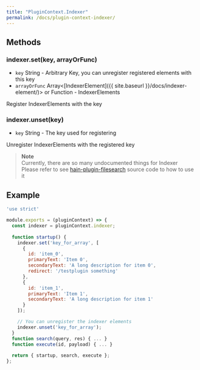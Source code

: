 ```yaml
---
title: "PluginContext.Indexer"
permalink: /docs/plugin-context-indexer/
---
```

## Methods

### indexer.set(key, arrayOrFunc)
  - `key` String - Arbitrary Key, you can unregister registered elements with this key
  - `arrayOrFunc` Array&lt;[IndexerElement]({{ site.baseurl }}/docs/indexer-element/)&gt; or Function - IndexerElements
  
  Register IndexerElements with the key

### indexer.unset(key)
  - `key` String - The key used for registering

  Unregister IndexerElements with the registered key

> **Note**  
> Currently, there are so many undocumented things for Indexer  
> Please refer to see [hain-plugin-filesearch](https://github.com/appetizermonster/hain/tree/master/app/main/plugins/hain-plugin-filesearch) source code to how to use it  

## Example

```javascript
'use strict'

module.exports = (pluginContext) => {
  const indexer = pluginContext.indexer;
  
  function startup() { 
    indexer.set('key_for_array', [
      {
        id: 'item_0',
        primaryText: 'Item 0',
        secondaryText: 'A long description for item 0',
        redirect: '/testplugin something'
      },
      {
        id: 'item_1',
        primaryText: 'Item 1',
        secondaryText: 'A long description for item 1'
      }
    ]);

    // You can unregister the indexer elements
    indexer.unset('key_for_array');
  }
  function search(query, res) { ... }
  function execute(id, payload) { ... }
  
  return { startup, search, execute };
};
```
